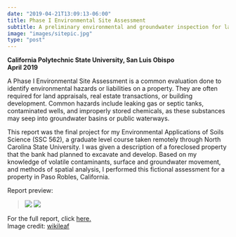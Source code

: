 ```yaml
---
date: "2019-04-21T13:09:13-06:00"
title: Phase I Environmental Site Assessment
subtitle: A preliminary environmental and groundwater inspection for land appriasal
image: "images/sitepic.jpg"
type: "post"
---
```

**California Polytechnic State University, San Luis Obispo**  
**April 2019**

A Phase I Environmental Site Assessment is a common evaluation done to identify environmental hazards or liabilities on a property. They are often required for land appraisals, real estate transactions, or building development. Common hazards include leaking gas or septic tanks, contaminated wells, and improperly stored chemicals, as these substances may seep into groundwater basins or public waterways. 

This report was the final project for my Environmental Applications of Soils Science (SSC 562), a graduate level course taken remotely through North Carolina State University. I was given a description of a foreclosed property that the bank had planned to excavate and develop. Based on my knowledge of volatile contaminants, surface and groundwater movement, and methods of spatial analysis, I performed this fictional assessment for a property in Paso Robles, California. 

Report preview:  

>![](/images/ph1.1.png)
![](/images/ph1.2.png)

For the full report, click [here.](https://en.calameo.com/read/005999875a65a8c46b3b7)  
Image credit: [wikileaf](https://www.wikileaf.com/thestash/soil-mediums-growing-weed/)
